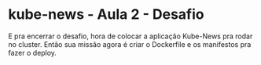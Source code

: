 # kube-news - Aula 2 - Desafio
E pra encerrar o desafio, hora de colocar a aplicação Kube-News pra rodar no cluster. Então sua missão agora é criar o Dockerfile e os manifestos pra fazer o deploy.